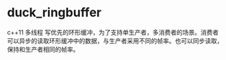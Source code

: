 # duck_ringbuffer
c++11 多线程 写优先的环形缓冲，为了支持单生产者，多消费者的场景。消费者可以异步的读取环形缓冲中的数据，与生产者采用不同的帧率。也可以同步读取，保持和生产者相同的帧率。
